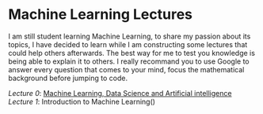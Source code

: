 # Machine Learning Lectures
I am still student learning Machine Learning, to share my passion about its topics, I have decided to learn while I am constructing some lectures that could help others afterwards. The best way for me to test you knowledge is being able to explain it to others. I really recommand you to use Google to answer every question that comes to your mind, focus the mathematical background before jumping to code.

*Lecture 0*: [Machine Learning, Data Science and Artificial intelligence]()
*Lecture 1*: Introduction to Machine Learning()


